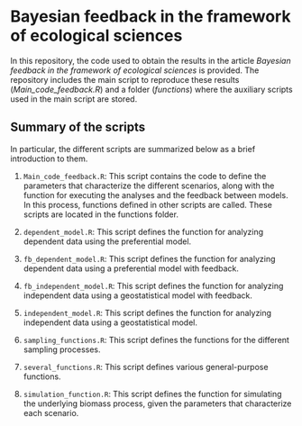 # Bayesian feedback in the framework of ecological sciences

In this repository, the code used to obtain the results in the article *Bayesian feedback in the framework of ecological sciences* is provided. The repository includes the main script to reproduce these results (*Main_code_feedback.R*) and a folder (*functions*) where the auxiliary scripts used in the main script are stored.

## Summary of the scripts

In particular, the different scripts are summarized below as a brief introduction to them.

  1. `Main_code_feedback.R`: This script contains the code to define the parameters that characterize the different scenarios, along with the function for executing the analyses and the feedback between models. In this process, functions defined in other scripts are called. These scripts are located in the functions folder.

  2. `dependent_model.R`: This script defines the function for analyzing dependent data using the preferential model.

  3. `fb_dependent_model.R`: This script defines the function for analyzing dependent data using a preferential model with feedback.

  4. `fb_independent_model.R`: This script defines the function for analyzing independent data using a geostatistical model with feedback.

  5. `independent_model.R`: This script defines the function for analyzing independent data using a geostatistical model.

  6. `sampling_functions.R`: This script defines the functions for the different sampling processes.

  7. `several_functions.R`: This script defines various general-purpose functions.

  8. `simulation_function.R`: This script defines the function for simulating the underlying biomass process, given the parameters that characterize each scenario.
